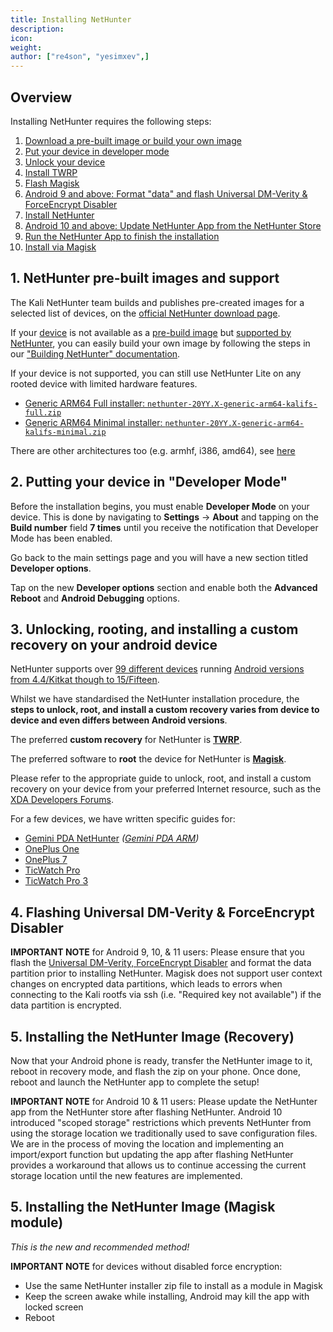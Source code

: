 ```yaml
---
title: Installing NetHunter
description:
icon:
weight:
author: ["re4son", "yesimxev",]
---
```


## Overview

Installing NetHunter requires the following steps:

1. [Download a pre-built image or build your own image](#1-nethunter-pre-built-images-and-support)
2. [Put your device in developer mode](#2-putting-your-device-in-developer-mode)
3. [Unlock your device](#3-unlocking-rooting-and-installing-a-custom-recovery-on-your-android-device)
4. [Install TWRP](#3-unlocking-rooting-and-installing-a-custom-recovery-on-your-android-device)
5. [Flash Magisk](#3-unlocking-rooting-and-installing-a-custom-recovery-on-your-android-device)
6. [Android 9 and above: Format "data" and flash Universal DM-Verity & ForceEncrypt Disabler](#4-flashing-universal-dm-verity--forceencrypt-disabler)
7. [Install NetHunter](#5-installing-the-nethunter-image)
8. [Android 10 and above: Update NetHunter App from the NetHunter Store](#5-installing-the-nethunter-image)
9. [Run the NetHunter App to finish the installation](#5-installing-the-nethunter-image)
10. [Install via Magisk](#6-the-new-way-of-installing-nethunter-as-magisk-module)

## 1. NetHunter pre-built images and support

The Kali NetHunter team builds and publishes pre-created images for a selected list of devices, on the [official NetHunter download page](/get-kali/#kali-mobile).

If your [device](https://nethunter.kali.org/image-models.html) is not available as a [pre-build image](https://nethunter.kali.org/images.html) but [supported by NetHunter](https://nethunter.kali.org/device-kernels.html), you can easily build your own image by following the steps in our ["Building NetHunter" documentation](/docs/nethunter/building-nethunter/).

If your device is not supported, you can still use NetHunter Lite on any rooted device with limited hardware features.

- [Generic ARM64 Full installer: `nethunter-20YY.X-generic-arm64-kalifs-full.zip`](https://kali.download/nethunter-images/current/)
- [Generic ARM64 Minimal installer: `nethunter-20YY.X-generic-arm64-kalifs-minimal.zip`](https://kali.download/nethunter-images/current/)

There are other architectures too (e.g. armhf, i386, amd64), see [here](https://kali.download/nethunter-images/current/)

## 2. Putting your device in "Developer Mode"

Before the installation begins, you must enable **Developer Mode** on your device.
This is done by navigating to **Settings** -> **About** and tapping on the **Build number** field **7 times** until you receive the notification that Developer Mode has been enabled.

Go back to the main settings page and you will have a new section titled **Developer options**.

Tap on the new **Developer options** section and enable both the **Advanced Reboot** and **Android Debugging** options.

## 3. Unlocking, rooting, and installing a custom recovery on your android device

<!-- If updating, make sure to update: ./kali-docs/nethunter/installing-nethunter/index.md & ./kali-nethunter-kernels/bin/generate-android-versions.py-->
NetHunter supports over [99 different devices](https://nethunter.kali.org/device-kernels.html) running [Android versions from 4.4/Kitkat though to 15/Fifteen](https://nethunter.kali.org/android-versions.html).

Whilst we have standardised the NetHunter installation procedure, the **steps to unlock, root, and install a custom recovery varies from device to device and even differs between Android versions**.

The preferred **custom recovery** for NetHunter is **[TWRP](https://twrp.me/Devices/)**.

The preferred software to **root** the device for NetHunter is **[Magisk](https://xdaforums.com/t/magisk-the-magic-mask-for-android.3473445/)**.

Please refer to the appropriate guide to unlock, root, and install a custom recovery on your device from your preferred Internet resource, such as the [XDA Developers Forums](https://xdaforums.com/).

For a few devices, we have written specific guides for:

- [Gemini PDA NetHunter](/docs/nethunter/installing-nethunter-on-the-gemini-pda/) _([Gemini PDA ARM](/docs/arm/gemini-pda/))_
- [OnePlus One](/docs/nethunter/installing-nethunter-on-the-oneplus-one/)
- [OnePlus 7](/docs/nethunter/installing-nethunter-on-the-oneplus-7/)
- [TicWatch Pro](/docs/nethunter/installing-nethunter-on-the-ticwatch-pro/)
- [TicWatch Pro 3](/docs/nethunter/installing-nethunter-on-the-ticwatch-pro-3/)

## 4. Flashing Universal DM-Verity & ForceEncrypt Disabler

**IMPORTANT NOTE** for Android 9, 10, & 11 users: Please ensure that you flash the [Universal DM-Verity, ForceEncrypt Disabler](https://xdaforums.com/t/deprecated-universal-dm-verity-forceencrypt-disk-quota-disabler-11-2-2020.3817389/) and format the data partition prior to installing NetHunter.
Magisk does not support user context changes on encrypted data partitions, which leads to errors when connecting to the Kali rootfs via ssh (i.e. "Required key not available") if the data partition is encrypted.

## 5. Installing the NetHunter Image (Recovery)

Now that your Android phone is ready, transfer the NetHunter image to it, reboot in recovery mode, and flash the zip on your phone. Once done, reboot and launch the NetHunter app to complete the setup!

**IMPORTANT NOTE** for Android 10 & 11 users: Please update the NetHunter app from the NetHunter store after flashing NetHunter. Android 10 introduced "scoped storage" restrictions which prevents NetHunter from using the storage location we traditionally used to save configuration files. We are in the process of moving the location and implementing an import/export function but updating the app after flashing NetHunter provides a workaround that allows us to continue accessing the current storage location until the new features are implemented.

## 5. Installing the NetHunter Image (Magisk module)

_This is the new and recommended method!_

**IMPORTANT NOTE** for devices without disabled force encryption:

- Use the same NetHunter installer zip file to install as a module in Magisk
- Keep the screen awake while installing, Android may kill the app with locked screen
- Reboot
